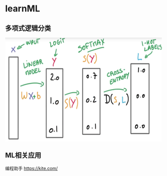 # learnML

多项式逻辑分类
---------
<div  align="center">    
<img src="./tutorial/softmax1.png" width = "600" height = "334" align=center />
</div>


ML相关应用
-------------
编程助手
https://kite.com/
